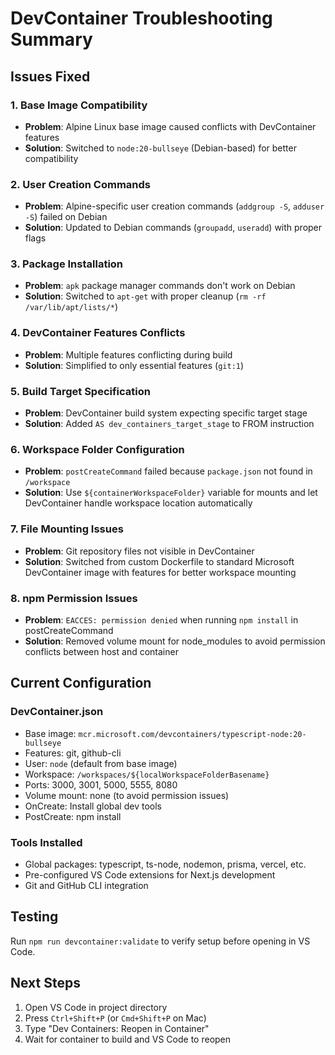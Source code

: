 # DevContainer Troubleshooting Summary

## Issues Fixed

### 1. **Base Image Compatibility**
- **Problem**: Alpine Linux base image caused conflicts with DevContainer features
- **Solution**: Switched to `node:20-bullseye` (Debian-based) for better compatibility

### 2. **User Creation Commands**
- **Problem**: Alpine-specific user creation commands (`addgroup -S`, `adduser -S`) failed on Debian
- **Solution**: Updated to Debian commands (`groupadd`, `useradd`) with proper flags

### 3. **Package Installation**
- **Problem**: `apk` package manager commands don't work on Debian
- **Solution**: Switched to `apt-get` with proper cleanup (`rm -rf /var/lib/apt/lists/*`)

### 4. **DevContainer Features Conflicts**
- **Problem**: Multiple features conflicting during build
- **Solution**: Simplified to only essential features (`git:1`)

### 5. **Build Target Specification**
- **Problem**: DevContainer build system expecting specific target stage
- **Solution**: Added `AS dev_containers_target_stage` to FROM instruction

### 6. **Workspace Folder Configuration**
- **Problem**: `postCreateCommand` failed because `package.json` not found in `/workspace`
- **Solution**: Use `${containerWorkspaceFolder}` variable for mounts and let DevContainer handle workspace location automatically

### 7. **File Mounting Issues**
- **Problem**: Git repository files not visible in DevContainer
- **Solution**: Switched from custom Dockerfile to standard Microsoft DevContainer image with features for better workspace mounting

### 8. **npm Permission Issues**
- **Problem**: `EACCES: permission denied` when running `npm install` in postCreateCommand
- **Solution**: Removed volume mount for node_modules to avoid permission conflicts between host and container

## Current Configuration

### DevContainer.json
- Base image: `mcr.microsoft.com/devcontainers/typescript-node:20-bullseye`
- Features: git, github-cli
- User: `node` (default from base image)
- Workspace: `/workspaces/${localWorkspaceFolderBasename}`
- Ports: 3000, 3001, 5000, 5555, 8080
- Volume mount: none (to avoid permission issues)
- OnCreate: Install global dev tools
- PostCreate: npm install

### Tools Installed
- Global packages: typescript, ts-node, nodemon, prisma, vercel, etc.
- Pre-configured VS Code extensions for Next.js development
- Git and GitHub CLI integration

## Testing
Run `npm run devcontainer:validate` to verify setup before opening in VS Code.

## Next Steps
1. Open VS Code in project directory
2. Press `Ctrl+Shift+P` (or `Cmd+Shift+P` on Mac)
3. Type "Dev Containers: Reopen in Container"
4. Wait for container to build and VS Code to reopen
